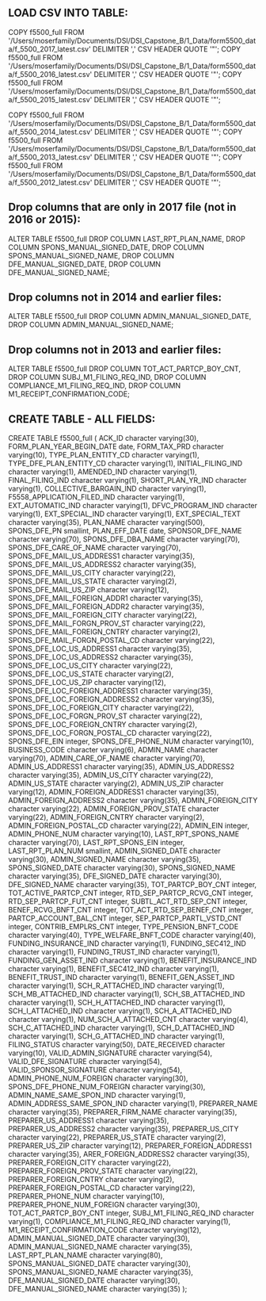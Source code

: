 
## LOAD CSV INTO TABLE:

COPY f5500_full FROM '/Users/moserfamily/Documents/DSI/DSI_Capstone_B/1_Data/form5500_data/f_5500_2017_latest.csv' DELIMITER ',' CSV HEADER QUOTE '"';
COPY f5500_full FROM '/Users/moserfamily/Documents/DSI/DSI_Capstone_B/1_Data/form5500_data/f_5500_2016_latest.csv' DELIMITER ',' CSV HEADER QUOTE '"';
COPY f5500_full FROM '/Users/moserfamily/Documents/DSI/DSI_Capstone_B/1_Data/form5500_data/f_5500_2015_latest.csv' DELIMITER ',' CSV HEADER QUOTE '"';

COPY f5500_full FROM '/Users/moserfamily/Documents/DSI/DSI_Capstone_B/1_Data/form5500_data/f_5500_2014_latest.csv' DELIMITER ',' CSV HEADER QUOTE '"';
COPY f5500_full FROM '/Users/moserfamily/Documents/DSI/DSI_Capstone_B/1_Data/form5500_data/f_5500_2013_latest.csv' DELIMITER ',' CSV HEADER QUOTE '"';
COPY f5500_full FROM '/Users/moserfamily/Documents/DSI/DSI_Capstone_B/1_Data/form5500_data/f_5500_2012_latest.csv' DELIMITER ',' CSV HEADER QUOTE '"';

## Drop columns that are only in 2017 file (not in 2016 or 2015):
ALTER TABLE f5500_full
DROP COLUMN LAST_RPT_PLAN_NAME,
DROP COLUMN SPONS_MANUAL_SIGNED_DATE,
DROP COLUMN SPONS_MANUAL_SIGNED_NAME,
DROP COLUMN DFE_MANUAL_SIGNED_DATE,
DROP COLUMN DFE_MANUAL_SIGNED_NAME;

## Drop columns not in 2014 and earlier files:
ALTER TABLE f5500_full
DROP COLUMN ADMIN_MANUAL_SIGNED_DATE,
DROP COLUMN ADMIN_MANUAL_SIGNED_NAME;

## Drop columns not in 2013 and earlier files:
ALTER TABLE f5500_full
DROP COLUMN TOT_ACT_PARTCP_BOY_CNT,
DROP COLUMN SUBJ_M1_FILING_REQ_IND,
DROP COLUMN COMPLIANCE_M1_FILING_REQ_IND,
DROP COLUMN M1_RECEIPT_CONFIRMATION_CODE;

## CREATE TABLE - ALL FIELDS:

CREATE TABLE f5500_full (
ACK_ID character varying(30),
FORM_PLAN_YEAR_BEGIN_DATE date,
FORM_TAX_PRD character varying(10),
TYPE_PLAN_ENTITY_CD character varying(1),
TYPE_DFE_PLAN_ENTITY_CD character varying(1),
INITIAL_FILING_IND character varying(1),
AMENDED_IND character varying(1),
FINAL_FILING_IND character varying(1),
SHORT_PLAN_YR_IND character varying(1),
COLLECTIVE_BARGAIN_IND character varying(1),
F5558_APPLICATION_FILED_IND character varying(1),
EXT_AUTOMATIC_IND character varying(1),
DFVC_PROGRAM_IND character varying(1),
EXT_SPECIAL_IND character varying(1),
EXT_SPECIAL_TEXT character varying(35),
PLAN_NAME character varying(500),
SPONS_DFE_PN smallint,
PLAN_EFF_DATE date,
SPONSOR_DFE_NAME character varying(70),
SPONS_DFE_DBA_NAME character varying(70),
SPONS_DFE_CARE_OF_NAME character varying(70),
SPONS_DFE_MAIL_US_ADDRESS1 character varying(35),
SPONS_DFE_MAIL_US_ADDRESS2 character varying(35),
SPONS_DFE_MAIL_US_CITY character varying(22),
SPONS_DFE_MAIL_US_STATE character varying(2),
SPONS_DFE_MAIL_US_ZIP character varying(12),
SPONS_DFE_MAIL_FOREIGN_ADDR1 character varying(35),
SPONS_DFE_MAIL_FOREIGN_ADDR2 character varying(35),
SPONS_DFE_MAIL_FOREIGN_CITY character varying(22),
SPONS_DFE_MAIL_FORGN_PROV_ST character varying(22),
SPONS_DFE_MAIL_FOREIGN_CNTRY character varying(2),
SPONS_DFE_MAIL_FORGN_POSTAL_CD character varying(22),
SPONS_DFE_LOC_US_ADDRESS1 character varying(35),
SPONS_DFE_LOC_US_ADDRESS2 character varying(35),
SPONS_DFE_LOC_US_CITY character varying(22),
SPONS_DFE_LOC_US_STATE character varying(2),
SPONS_DFE_LOC_US_ZIP character varying(12),
SPONS_DFE_LOC_FOREIGN_ADDRESS1 character varying(35),
SPONS_DFE_LOC_FOREIGN_ADDRESS2 character varying(35),
SPONS_DFE_LOC_FOREIGN_CITY character varying(22),
SPONS_DFE_LOC_FORGN_PROV_ST character varying(22),
SPONS_DFE_LOC_FOREIGN_CNTRY character varying(2),
SPONS_DFE_LOC_FORGN_POSTAL_CD character varying(22),
SPONS_DFE_EIN integer,
SPONS_DFE_PHONE_NUM character varying(10),
BUSINESS_CODE character varying(6),
ADMIN_NAME character varying(70),
ADMIN_CARE_OF_NAME character varying(70),
ADMIN_US_ADDRESS1 character varying(35),
ADMIN_US_ADDRESS2 character varying(35),
ADMIN_US_CITY character varying(22),
ADMIN_US_STATE character varying(2),
ADMIN_US_ZIP character varying(12),
ADMIN_FOREIGN_ADDRESS1 character varying(35),
ADMIN_FOREIGN_ADDRESS2 character varying(35),
ADMIN_FOREIGN_CITY character varying(22),
ADMIN_FOREIGN_PROV_STATE character varying(22),
ADMIN_FOREIGN_CNTRY character varying(2),
ADMIN_FOREIGN_POSTAL_CD character varying(22),
ADMIN_EIN integer,
ADMIN_PHONE_NUM character varying(10),
LAST_RPT_SPONS_NAME character varying(70),
LAST_RPT_SPONS_EIN integer,
LAST_RPT_PLAN_NUM smallint,
ADMIN_SIGNED_DATE character varying(30),
ADMIN_SIGNED_NAME character varying(35),
SPONS_SIGNED_DATE character varying(30),
SPONS_SIGNED_NAME character varying(35),
DFE_SIGNED_DATE character varying(30),
DFE_SIGNED_NAME character varying(35),
TOT_PARTCP_BOY_CNT integer,
TOT_ACTIVE_PARTCP_CNT integer,
RTD_SEP_PARTCP_RCVG_CNT integer,
RTD_SEP_PARTCP_FUT_CNT integer,
SUBTL_ACT_RTD_SEP_CNT integer,
BENEF_RCVG_BNFT_CNT integer,
TOT_ACT_RTD_SEP_BENEF_CNT integer,
PARTCP_ACCOUNT_BAL_CNT integer,
SEP_PARTCP_PARTL_VSTD_CNT integer,
CONTRIB_EMPLRS_CNT integer,
TYPE_PENSION_BNFT_CODE character varying(40),
TYPE_WELFARE_BNFT_CODE character varying(40),
FUNDING_INSURANCE_IND character varying(1),
FUNDING_SEC412_IND character varying(1),
FUNDING_TRUST_IND character varying(1),
FUNDING_GEN_ASSET_IND character varying(1),
BENEFIT_INSURANCE_IND character varying(1),
BENEFIT_SEC412_IND character varying(1),
BENEFIT_TRUST_IND character varying(1),
BENEFIT_GEN_ASSET_IND character varying(1),
SCH_R_ATTACHED_IND character varying(1),
SCH_MB_ATTACHED_IND character varying(1),
SCH_SB_ATTACHED_IND character varying(1),
SCH_H_ATTACHED_IND character varying(1),
SCH_I_ATTACHED_IND character varying(1),
SCH_A_ATTACHED_IND character varying(1),
NUM_SCH_A_ATTACHED_CNT character varying(4),
SCH_C_ATTACHED_IND character varying(1),
SCH_D_ATTACHED_IND character varying(1),
SCH_G_ATTACHED_IND character varying(1),
FILING_STATUS character varying(50),
DATE_RECEIVED character varying(10),
VALID_ADMIN_SIGNATURE character varying(54),
VALID_DFE_SIGNATURE character varying(54),
VALID_SPONSOR_SIGNATURE character varying(54),
ADMIN_PHONE_NUM_FOREIGN character varying(30),
SPONS_DFE_PHONE_NUM_FOREIGN character varying(30),
ADMIN_NAME_SAME_SPON_IND character varying(1),
ADMIN_ADDRESS_SAME_SPON_IND character varying(1),
PREPARER_NAME character varying(35),
PREPARER_FIRM_NAME character varying(35),
PREPARER_US_ADDRESS1 character varying(35),
PREPARER_US_ADDRESS2 character varying(35),
PREPARER_US_CITY character varying(22),
PREPARER_US_STATE character varying(2),
PREPARER_US_ZIP character varying(12),
PREPARER_FOREIGN_ADDRESS1 character varying(35),
ARER_FOREIGN_ADDRESS2 character varying(35),
PREPARER_FOREIGN_CITY character varying(22),
PREPARER_FOREIGN_PROV_STATE character varying(22),
PREPARER_FOREIGN_CNTRY character varying(2),
PREPARER_FOREIGN_POSTAL_CD character varying(22),
PREPARER_PHONE_NUM character varying(10),
PREPARER_PHONE_NUM_FOREIGN character varying(30),
TOT_ACT_PARTCP_BOY_CNT integer,
SUBJ_M1_FILING_REQ_IND character varying(1),
COMPLIANCE_M1_FILING_REQ_IND character varying(1),
M1_RECEIPT_CONFIRMATION_CODE character varying(12),
ADMIN_MANUAL_SIGNED_DATE character varying(30),
ADMIN_MANUAL_SIGNED_NAME character varying(35),
LAST_RPT_PLAN_NAME character varying(80),
SPONS_MANUAL_SIGNED_DATE character varying(30),
SPONS_MANUAL_SIGNED_NAME character varying(35),
DFE_MANUAL_SIGNED_DATE character varying(30),
DFE_MANUAL_SIGNED_NAME character varying(35)
);
